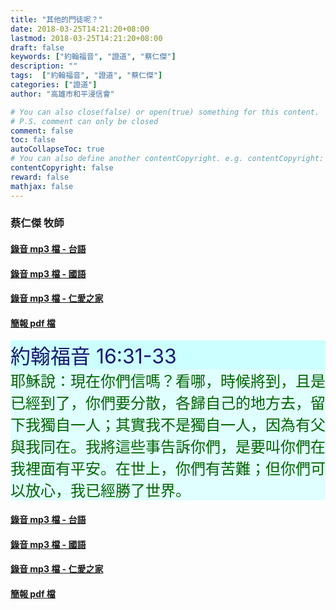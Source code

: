```yaml
---
title: "其他的門徒呢？"
date: 2018-03-25T14:21:20+08:00
lastmod: 2018-03-25T14:21:20+08:00
draft: false
keywords: ["約翰福音", "證道", "蔡仁傑"]
description: ""
tags:  ["約翰福音", "證道", "蔡仁傑"]
categories: ["證道"]
author: "高雄市和平浸信會"

# You can also close(false) or open(true) something for this content.
# P.S. comment can only be closed
comment: false
toc: false
autoCollapseToc: true
# You can also define another contentCopyright. e.g. contentCopyright: "This is another copyright."
contentCopyright: false
reward: false
mathjax: false
---
```


### 蔡仁傑 牧師

#### [錄音 mp3 檔 - 台語](/mp3-s/s20180325t.mp3 "其他的門徒呢？ - 台語")

#### [錄音 mp3 檔 - 國語](/mp3-s/s20180325c.mp3 "其他的門徒呢？ - 國語")

#### [錄音 mp3 檔 - 仁愛之家](/mp3-s/s20180325k.mp3 "其他的門徒呢？ - 仁愛之家")

#### [簡報 pdf 檔](/pdf-s/s20180325.pdf "其他的門徒呢？")

<div style="background-color:#CCFFFF"><font size="6", color="#191970">
約翰福音 16:31-33
</font>
</div>

<div style="background-color:#E0FFFF"><font size="5", color="#006400">
耶穌說：現在你們信嗎？看哪，時候將到，且是已經到了，你們要分散，各歸自己的地方去，留下我獨自一人；其實我不是獨自一人，因為有父與我同在。我將這些事告訴你們，是要叫你們在我裡面有平安。在世上，你們有苦難；但你們可以放心，我已經勝了世界。
</font>
</div>

#### [錄音 mp3 檔 - 台語](/mp3-s/s20180325t.mp3 "其他的門徒呢？ - 台語")

#### [錄音 mp3 檔 - 國語](/mp3-s/s20180325c.mp3 "其他的門徒呢？ - 國語")

#### [錄音 mp3 檔 - 仁愛之家](/mp3-s/s20180325k.mp3 "其他的門徒呢？ - 仁愛之家")

#### [簡報 pdf 檔](/pdf-s/s20180325.pdf "其他的門徒呢？")